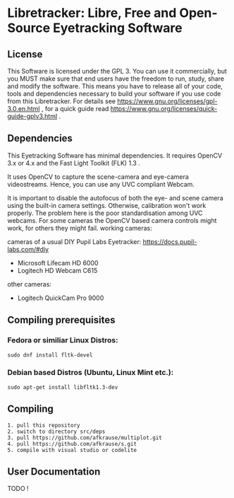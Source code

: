 # Libretracker: Libre, Free and Open-Source Eyetracking Software

## License
This Software is licensed under the GPL 3. You can use it commercially, but you MUST make sure that end users have the freedom to run, study, share and modify the software. This means you have to release all of your code, tools and dependencies necessary to build your software if you use code from this Libretracker. For details see https://www.gnu.org/licenses/gpl-3.0.en.html , for a quick guide read https://www.gnu.org/licenses/quick-guide-gplv3.html .

## Dependencies
This Eyetracking Software has minimal dependencies.
It requires OpenCV 3.x or 4.x and the Fast Light Toolkit (FLK) 1.3 .

It uses OpenCV to capture the scene-camera and eye-camera videostreams.
Hence, you can use any UVC compliant Webcam.

It is important to disable the autofocus of both the eye- and scene camera using the built-in camera settings. 
Otherwise, calibration won't work properly. 
The problem here is the poor standardisation among UVC webcams. For some cameras the OpenCV based camera controls might work, for others they might fail. 
working cameras:

cameras of a usual DIY Pupil Labs Eyetracker: https://docs.pupil-labs.com/#diy
* Microsoft Lifecam HD 6000
* Logitech HD Webcam C615

other cameras:
* Logitech QuickCam Pro 9000


## Compiling prerequisites

### Fedora or similiar Linux Distros:
```console
sudo dnf install fltk-devel
```

### Debian based Distros (Ubuntu, Linux Mint etc.):
```console
sudo apt-get install libfltk1.3-dev
```

## Compiling
```console
1. pull this repository
2. switch to directory src/deps
3. pull https://github.com/afkrause/multiplot.git
4. pull https://github.com/afkrause/s.git
5. compile with visual studio or codelite
```

## User Documentation

TODO !


